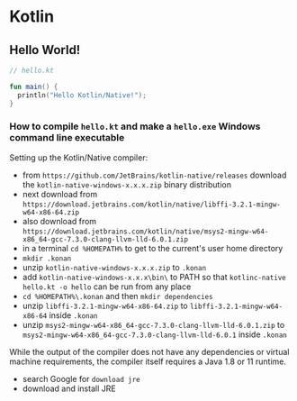 # Kotlin


## Hello World!

```kt
// hello.kt

fun main() {
  println("Hello Kotlin/Native!");
}
```
### How to compile `hello.kt` and make a `hello.exe` Windows command line executable

Setting up the Kotlin/Native compiler:   
   
- from `https://github.com/JetBrains/kotlin-native/releases` download the `kotlin-native-windows-x.x.x.zip` binary distribution
- next download from `https://download.jetbrains.com/kotlin/native/libffi-3.2.1-mingw-w64-x86-64.zip`
- also download from `https://download.jetbrains.com/kotlin/native/msys2-mingw-w64-x86_64-gcc-7.3.0-clang-llvm-lld-6.0.1.zip`
- in a terminal `cd %HOMEPATH%` to get to the current's user home directory
- `mkdir .konan`
- unzip `kotlin-native-windows-x.x.x.zip` to `.konan`
- add `kotlin-native-windows-x.x.x\bin\` to PATH so that `kotlinc-native hello.kt -o hello` can be run from any place
- `cd %HOMEPATH%\.konan` and then `mkdir dependencies`
- unzip `libffi-3.2.1-mingw-w64-x86-64.zip` to `libffi-3.2.1-mingw-w64-x86-64` inside `.konan`
- unzip `msys2-mingw-w64-x86_64-gcc-7.3.0-clang-llvm-lld-6.0.1.zip` to `msys2-mingw-w64-x86_64-gcc-7.3.0-clang-llvm-lld-6.0.1` inside `.konan`

While the output of the compiler does not have any dependencies or virtual machine requirements, the compiler itself requires a Java 1.8 or 11 runtime.   
   
- search Google for `download jre`
- download and install JRE
